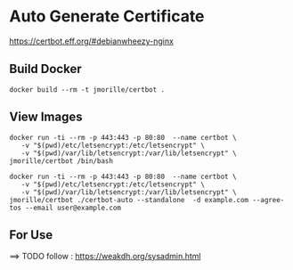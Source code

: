Auto Generate Certificate
===

https://certbot.eff.org/#debianwheezy-nginx


## Build Docker
```
docker build --rm -t jmorille/certbot .
```

## View Images
```
docker run -ti --rm -p 443:443 -p 80:80  --name certbot \
   -v "$(pwd)/etc/letsencrypt:/etc/letsencrypt" \
   -v "$(pwd)/var/lib/letsencrypt:/var/lib/letsencrypt" \
jmorille/certbot /bin/bash
```

```
docker run -ti --rm -p 443:443 -p 80:80  --name certbot \
   -v "$(pwd)/etc/letsencrypt:/etc/letsencrypt" \
   -v "$(pwd)/var/lib/letsencrypt:/var/lib/letsencrypt" \
jmorille/certbot ./certbot-auto --standalone  -d example.com --agree-tos --email user@example.com
```
## For Use
==> TODO follow  : https://weakdh.org/sysadmin.html

 

 
